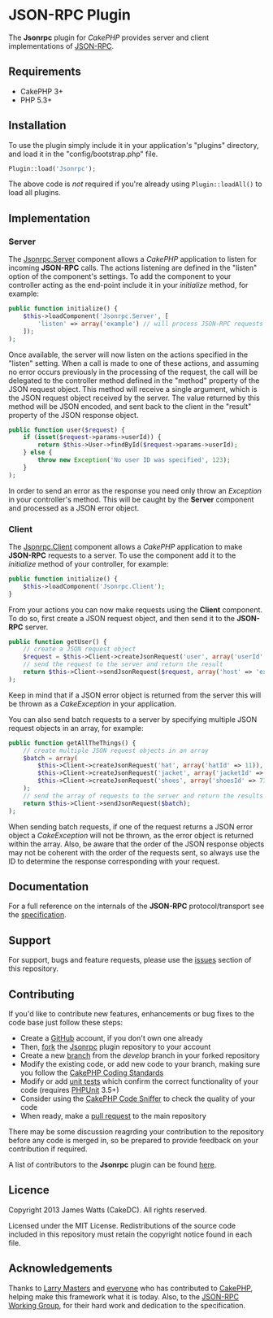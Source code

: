 JSON-RPC Plugin
===============

The **Jsonrpc** plugin for *CakePHP* provides server and client implementations of [JSON-RPC](http://www.jsonrpc.org).

Requirements
------------

* CakePHP 3+
* PHP 5.3+

Installation
------------

To use the plugin simply include it in your application's "plugins" directory, and load it in the "config/bootstrap.php" file.

```php
Plugin::load('Jsonrpc');
```

The above code is *not* required if you're already using ```Plugin::loadAll()``` to load all plugins.

Implementation
--------------

### Server

The [Jsonrpc.Server](Controller/Component/ServerComponent.php) component allows a *CakePHP* application to listen for incoming **JSON-RPC** calls. The actions listening are defined in the "listen" option of the component's settings. To add the component to your controller acting as the end-point include it in your *initialize* method, for example:

```php
public function initialize() {
	$this->loadComponent('Jsonrpc.Server', [
		'listen' => array('example') // will process JSON-RPC requests sent to this action
	]);
);
```

Once available, the server will now listen on the actions specified in the "listen" setting. When a call is made to one of these actions, and assuming no error occurs previously in the processing of the request, the call will be delegated to the controller method defined in the "method" property of the JSON request object. This method will receive a single argument, which is the JSON request object received by the server. The value returned by this method will be JSON encoded, and sent back to the client in the "result" property of the JSON response object.

```php
public function user($request) {
	if (isset($request->params->userId)) {
		return $this->User->findById($request->params->userId);
	} else {
		throw new Exception('No user ID was specified', 123);
	}
);
```

In order to send an error as the response you need only throw an *Exception* in your controller's method. This will be caught by the **Server** component and processed as a JSON error object.

### Client

The [Jsonrpc.Client](Controller/Component/ClientComponent.php) component allows a *CakePHP* application to make **JSON-RPC** requests to a server. To use the component add it to the *initialize* method of your controller, for example:

```php
public function initialize() {
	$this->loadComponent('Jsonrpc.Client');
}
```

From your actions you can now make requests using the **Client** component. To do so, first create a JSON request object, and then send it to the **JSON-RPC** server.

```php
public function getUser() {
	// create a JSON request object
	$request = $this->Client->createJsonRequest('user', array('userId' => 7));
	// send the request to the server and return the result
	return $this->Client->sendJsonRequest($request, array('host' => 'example.com', 'path' => '/api/call'));
);
```

Keep in mind that if a JSON error object is returned from the server this will be thrown as a *CakeException* in your application.

You can also send batch requests to a server by specifying multiple JSON request objects in an array, for example:

```php
public function getAllTheThings() {
	// create multiple JSON request objects in an array
	$batch = array(
		$this->Client->createJsonRequest('hat', array('hatId' => 11)),
		$this->Client->createJsonRequest('jacket', array('jacketId' => 55)),
		$this->Client->createJsonRequest('shoes', array('shoesId' => 73))
	);
	// send the array of requests to the server and return the results as an array
	return $this->Client->sendJsonRequest($batch);
);
```

When sending batch requests, if one of the request returns a JSON error object a *CakeException* will not be thrown, as the error object is returned within the array. Also, be aware that the order of the JSON response objects may not be coherent with the order of the requests sent, so always use the ID to determine the response corresponding with your request.

Documentation
-------------

For a full reference on the internals of the **JSON-RPC** protocol/transport see the [specification](http://www.jsonrpc.org/specification).

Support
-------

For support, bugs and feature requests, please use the [issues](https://github.com/jameswatts/cake-jsonrpc/issues) section of this repository.

Contributing
------------

If you'd like to contribute new features, enhancements or bug fixes to the code base just follow these steps:

* Create a [GitHub](https://github.com/signup/free) account, if you don't own one already
* Then, [fork](https://help.github.com/articles/fork-a-repo) the [Jsonrpc](https://github.com/jameswatts/cake-jsonrpc) plugin repository to your account
* Create a new [branch](https://help.github.com/articles/creating-and-deleting-branches-within-your-repository) from the *develop* branch in your forked repository
* Modify the existing code, or add new code to your branch, making sure you follow the [CakePHP Coding Standards](http://book.cakephp.org/2.0/en/contributing/cakephp-coding-conventions.html)
* Modify or add [unit tests](http://book.cakephp.org/2.0/en/development/testing.html) which confirm the correct functionality of your code (requires [PHPUnit](http://www.phpunit.de/manual/current/en/installation.html) 3.5+)
* Consider using the [CakePHP Code Sniffer](https://github.com/cakephp/cakephp-codesniffer/tree/1.x) to check the quality of your code
* When ready, make a [pull request](http://help.github.com/send-pull-requests/) to the main repository

There may be some discussion reagrding your contribution to the repository before any code is merged in, so be prepared to provide feedback on your contribution if required.

A list of contributors to the **Jsonrpc** plugin can be found [here](https://github.com/jameswatts/cake-jsonrpc/contributors).

Licence
-------

Copyright 2013 James Watts (CakeDC). All rights reserved.

Licensed under the MIT License. Redistributions of the source code included in this repository must retain the copyright notice found in each file.

Acknowledgements
----------------

Thanks to [Larry Masters](https://github.com/phpnut) and [everyone](https://github.com/cakephp/cakephp/contributors) who has contributed to [CakePHP](http://cakephp.org), helping make this framework what it is today. Also, to the [JSON-RPC Working Group](https://groups.google.com/forum/#!forum/json-rpc), for their hard work and dedication to the specification.

